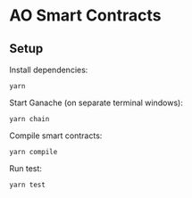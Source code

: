 # AO Smart Contracts

## Setup

Install dependencies:

```
yarn
```

Start Ganache (on separate terminal windows):

```
yarn chain
```

Compile smart contracts:

```
yarn compile
```

Run test:

```
yarn test
```
